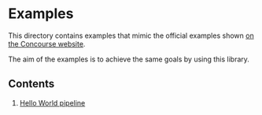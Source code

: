 # Examples

This directory contains examples that mimic the official examples
shown [on the Concourse website](https://concourse-ci.org/examples.html).

The aim of the examples is to achieve the same goals by using this library.

## Contents

1. [Hello World pipeline](hello_world)
